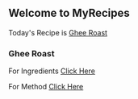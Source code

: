 ## Welcome to MyRecipes

Today's Recipe is [Ghee Roast](https://github.com/Divzdj/Ghee-Roast/blob/gh-pages/docs/README.html)


### Ghee Roast

For Ingredients [Click Here](https://github.com/Divzdj/Ghee-Roast/blob/gh-pages/docs/Ingredients.html)

For Method [Click Here](https://github.com/Divzdj/Ghee-Roast/blob/gh-pages/docs/Recipe.html)
